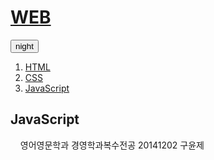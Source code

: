 <h1><a href="index.html">WEB</a></h1>
  <input id="night_day" type="button" value="night" onclick="
    if(document.querySelector('#night_day').value === 'night'){
      document.querySelector('body').style.backgroundColor = 'black';
      document.querySelector('body').style.color = 'white';
      document.querySelector('#night_day').value = 'day';
    } else {
      document.querySelector('body').style.backgroundColor = 'white';
      document.querySelector('body').style.color = 'black';
      document.querySelector('#night_day').value = 'night';
    }
  ">
  <ol>
    <li><a href="1.html">HTML</a></li>
    <li><a href="2.html">CSS</a></li>
    <li><a href="3.html">JavaScript</a></li>
  </ol>
  <h2>JavaScript</h2>
  <p>
     영어영문학과 경영학과복수전공 20141202 구윤제
</p>
